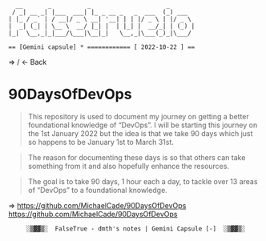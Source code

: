 ```
  __       _          _                     _
 / _| __ _| |___  ___| |_ _ __ _   _  ___  (_) ___
| |_ / _` | / __|/ _ \ __| '__| | | |/ _ \ | |/ _ \
|  _| (_| | \__ \  __/ |_| |  | |_| |  __/_| | (_) |
|_|  \__,_|_|___/\___|\__|_|   \__,_|\___(_)_|\___/

== [Gemini capsule] * ============ [ 2022-10-22 ] ==
```
=> / ← Back
# 90DaysOfDevOps

> This repository is used to document my journey on getting a better foundational knowledge of “DevOps”. I will be starting this journey on the 1st January 2022 but the idea is that we take 90 days which just so happens to be January 1st to March 31st.

> The reason for documenting these days is so that others can take something from it and also hopefully enhance the resources.

> The goal is to take 90 days, 1 hour each a day, to tackle over 13 areas of “DevOps” to a foundational knowledge.

=> https://github.com/MichaelCade/90DaysOfDevOps https://github.com/MichaelCade/90DaysOfDevOps

```
     ░▒▓▓▒░  FalseTrue - dmth's notes | Gemini Capsule [-]  ░▒▓▓▒░
```
